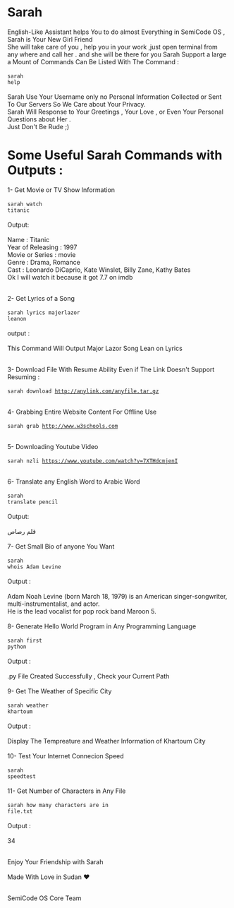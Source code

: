 # Sarah 
English-Like Assistant helps You to do almost Everything in SemiCode OS , Sarah is Your New Girl Friend <br />She will take care of you ,
help you in your work ,just open terminal from any where and call her . and she will be there for you 
Sarah Support a large a Mount of Commands Can Be Listed With The Command :<br /><br />
<code>sarah help</code><br /><br />
Sarah Use Your Username only no Personal Information Collected or Sent To Our Servers So We Care about Your Privacy.<br />
Sarah Will Response to Your Greetings , Your Love , or Even Your Personal Questions about Her .<br /> Just Don't Be Rude ;)
# Some Useful Sarah Commands with Outputs : <br />

1- Get Movie or TV Show Information<br /><br />
<code>sarah watch titanic</code><br /><br />
Output:<br /><br />
Name : Titanic <br />
Year of Releasing : 1997<br />
Movie or Series : movie<br />
Genre : Drama, Romance<br />
Cast : Leonardo DiCaprio, Kate Winslet, Billy Zane, Kathy Bates<br />
Ok I will watch it because it got 7.7 on imdb <br /><br />

2- Get Lyrics of a Song <br /><br />
<code>sarah lyrics majerlazor leanon</code><br /><br />
output : <br /><br />
This Command Will Output Major Lazor Song Lean on Lyrics<br /><br />

3- Download File With Resume Ability Even if The Link Doesn't Support Resuming : <br /><br />
<code>sarah download http://anylink.com/anyfile.tar.gz</code><br /><br />

4- Grabbing Entire Website Content For Offline Use <br /><br />
<code>sarah grab http://www.w3schools.com</code> <br /><br />

5- Downloading Youtube Video <br /><br />
<code>sarah nzli https://www.youtube.com/watch?v=7XTHdcmjenI</code><br /><br />

6- Translate any English Word to Arabic Word <br /><br />
<code>sarah translate pencil</code><br /><br />
Output: <br /><br />
قلم رصاص<br />
<br />
7- Get Small Bio of anyone You Want <br /><br />
<code>sarah whois Adam Levine</code><br /><br />
Output : <br /><br />
Adam Noah Levine (born March 18, 1979) is an American singer-songwriter, multi-instrumentalist, and actor. <br />
He is the lead vocalist for pop rock band Maroon 5.<br /><br />
8- Generate Hello World Program in Any Programming Language <br /><br />
<code>sarah first python</code><br /><br />
Output : <br /><br />
.py File Created Successfully , Check your Current Path <br /><br />
9- Get The Weather of Specific City <br /><br />
<code>sarah weather khartoum</code><br /><br />
Output : <br /><br />
Display The Tempreature and Weather Information of Khartoum City <br /><br />
10- Test Your Internet Connecion Speed <br /><br />
<code>sarah speedtest</code><br /><br />
11- Get Number of Characters in Any File <br /><br />
<code>sarah how many characters are in file.txt</code><br /><br />
Output : <br /><br />
34 <br /><br />

Enjoy Your Friendship with Sarah <br /><br />
Made With Love in Sudan &hearts; <br /><br />

SemiCode OS Core Team<br />












